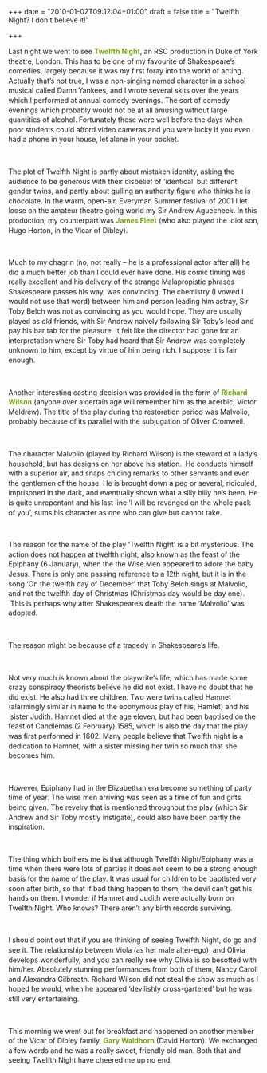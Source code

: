 +++
date = "2010-01-02T09:12:04+01:00"
draft = false
title = "Twelfth Night? I don't believe it!"

+++

<p><p style="line-height: 1.4;">Last night we went to see&#160;<a href="http://www.rsc.org.uk/content/8742.aspx" style="color: #78a515; font-weight: bold; text-decoration: none;" target="_blank">Twelfth Night</a>, an RSC production in Duke of York theatre, London. This has to be one of my favourite of Shakespeare&#8217;s comedies, largely because it was my first foray into the world of acting. Actually that&#8217;s not true, I was a non-singing named character in a school musical called Damn Yankees, and I wrote several skits over the years which I performed at annual comedy evenings. The sort of comedy evenings which probably would not be at all amusing without large quantities of alcohol. Fortunately these were well before the days when poor students could afford video cameras and you were lucky if you even had a phone in your house, let alone in your pocket.</p><br /><p style="line-height: 1.4;">The plot of Twelfth Night is partly about mistaken identity, asking the audience to be generous with their disbelief of &#8216;identical&#8217; but different gender twins, and partly about gulling an authority figure who thinks he is chocolate. In the warm, open-air, Everyman Summer festival of 2001 I let loose on the amateur theatre going world my Sir Andrew Aguecheek. In this production, my counterpart was&#160;<a href="http://en.wikipedia.org/wiki/James_fleet" style="color: #78a515; font-weight: bold; text-decoration: none;" target="_blank">James Fleet</a> (who also played the idiot son, Hugo Horton, in the Vicar of Dibley).<!--more--></p><br /><p style="line-height: 1.4;">Much to my chagrin (no, not really &#8211; he is a professional actor after all) he did a much better job than I could ever have done. His comic timing was really excellent and his delivery of the strange Malapropistic phrases Shakespeare passes his way, was convincing. The chemistry (I vowed I would not use that word) between him and person leading him astray, Sir Toby Belch was not as convincing as you would hope. They are usually played as old friends, with Sir Andrew naively following Sir Toby&#8217;s lead and pay his bar tab for the pleasure. It felt like the director had gone for an interpretation where Sir Toby had heard that Sir Andrew was completely unknown to him, except by virtue of him being rich. I suppose it is fair enough.</p><br /><p style="line-height: 1.4;">Another interesting casting decision was provided in the form of&#160;<a href="http://en.wikipedia.org/wiki/Richard_Wilson_(Scottish_actor)" style="color: #78a515; font-weight: bold; text-decoration: none;" target="_blank">Richard Wilson</a> (anyone over a certain age will remember him as the acerbic, Victor Meldrew). The title of the play during the restoration period was Malvolio, probably because of its parallel with the subjugation of Oliver Cromwell.</p><br /><p style="line-height: 1.4;">The character Malvolio (played by Richard Wilson) is the steward of a lady&#8217;s household, but has designs on her above his station. &#160;He conducts himself with a superior air, and snaps chiding remarks to other servants and even the gentlemen of the house. He is brought down a peg or several, ridiculed, imprisoned in the dark, and eventually shown what a silly billy he&#8217;s been. He is quite unrepentant and his last line &#8216;I will be revenged on the whole pack of you&#8217;, sums his character as one who can give but cannot take.</p><br /><p style="line-height: 1.4;">The reason for the name of the play &#8216;Twelfth Night&#8217; is a bit mysterious. The action does not happen at twelfth night, also known as the feast of the Epiphany (6 January), when the the Wise Men appeared to adore the baby Jesus. There is only one passing reference to a 12th night, but it is in the song &#8216;On the twelfth day of December&#8217; that Toby Belch sings at Malvolio, and not the twelfth day of Christmas (Christmas day would be day one). &#160;This is perhaps why after Shakespeare&#8217;s death the name &#8216;Malvolio&#8217; was adopted.</p><br /><p style="line-height: 1.4;">The reason might be because of a tragedy in Shakespeare&#8217;s life.</p><br /><p style="line-height: 1.4;">Not very much is known about the playwrite&#8217;s life, which has made some crazy conspiracy theorists believe he did not exist. I have no doubt that he did exist. He also had three children. Two were twins called Hamnet (alarmingly similar in name to the eponymous play of his, Hamlet) and his &#160;sister Judith. Hamnet died at the age eleven, but had been baptised on the feast of Candlemas (2 February) 1585, which is also the day that the play was first performed in 1602. Many people believe that Twelfth night is a dedication to Hamnet, with a sister missing her twin so much that she becomes him.</p><br /><p style="line-height: 1.4;">However, Epiphany had in the Elizabethan era become something of party time of year. The wise men arriving was seen as a time of fun and gifts being given. The revelry that is mentioned throughout the play (which Sir Andrew and Sir Toby mostly instigate), could also have been partly the inspiration.</p><br /><p style="line-height: 1.4;">The thing which bothers me is that although Twelfth Night/Epiphany was a time when there were lots of parties it does not seem to be a strong enough basis for the name of the play. It was usual for children to be baptisted very soon after birth, so that if bad thing happen to them, the devil can&#8217;t get his hands on them. I wonder if Hamnet and Judith were actually born on Twelfth Night. Who knows? There aren&#8217;t any birth records surviving.</p><br /><p style="line-height: 1.4;">I should point out that if you are thinking of seeing Twelfth Night, do go and see it. The relationship between Viola (as her male alter-ego) &#160;and Olivia develops wonderfully, and you can really see why Olivia is so besotted with him/her. Absolutely stunning performances from both of them, Nancy Caroll and Alexandra Gilbreath. Richard Wilson did not steal the show as much as I hoped he would, when he appeared &#8216;devilishly cross-gartered&#8217; but he was still very entertaining.</p><br /><p style="line-height: 1.4;">This morning we went out for breakfast and happened on another member of the Vicar of Dibley family,&#160;<a href="http://en.wikipedia.org/wiki/Gary_Waldhorn" style="color: #78a515; font-weight: bold; text-decoration: none;" target="_blank">Gary Waldhorn</a> (David Horton). We exchanged a few words and he was a really sweet, friendly old man. Both that and seeing Twelfth Night have cheered me up no end.</p></p>
